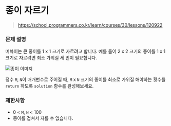 # 종이 자르기

> https://school.programmers.co.kr/learn/courses/30/lessons/120922

### 문제 설명

머쓱이는 큰 종이를 1 x 1 크기로 자르려고 합니다. 예를 들어 2 x 2 크기의 종이를 1 x 1 크기로 자르려면 최소 가위질 세 번이 필요합니다.

![종이 이미지](https://github.com/whistleJs/algorithm-zip/assets/42595869/55b5e2cf-aad6-4afe-bf15-a7d25c2f20db)

정수 `M`, `N`이 매개변수로 주어질 때, `M` x `N` 크기의 종이를 최소로 가위질 해야하는 횟수를 `return` 하도록 `solution` 함수를 완성해보세요.

### 제한사항

- 0 < `M`, `N` < 100
- 종이를 겹쳐서 자를 수 없습니다.
